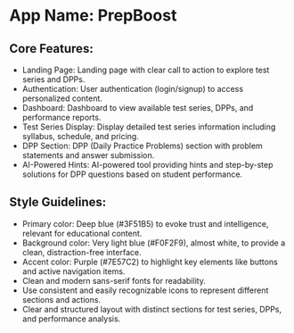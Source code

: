 # **App Name**: PrepBoost

## Core Features:

- Landing Page: Landing page with clear call to action to explore test series and DPPs.
- Authentication: User authentication (login/signup) to access personalized content.
- Dashboard: Dashboard to view available test series, DPPs, and performance reports.
- Test Series Display: Display detailed test series information including syllabus, schedule, and pricing.
- DPP Section: DPP (Daily Practice Problems) section with problem statements and answer submission.
- AI-Powered Hints: AI-powered tool providing hints and step-by-step solutions for DPP questions based on student performance.

## Style Guidelines:

- Primary color: Deep blue (#3F51B5) to evoke trust and intelligence, relevant for educational content.
- Background color: Very light blue (#F0F2F9), almost white, to provide a clean, distraction-free interface.
- Accent color: Purple (#7E57C2) to highlight key elements like buttons and active navigation items.
- Clean and modern sans-serif fonts for readability.
- Use consistent and easily recognizable icons to represent different sections and actions.
- Clear and structured layout with distinct sections for test series, DPPs, and performance analysis.
